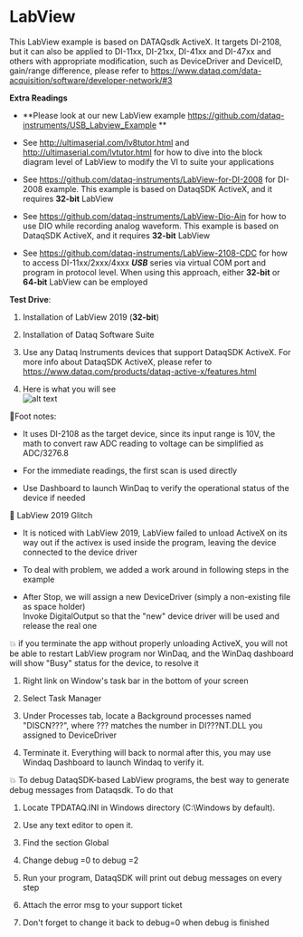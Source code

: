# LabView
This LabView example is based on DATAQsdk ActiveX. It targets DI-2108, but it can also be applied to  DI-11xx, DI-21xx, DI-41xx and DI-47xx and others with appropriate modification, such as DeviceDriver and DeviceID, gain/range difference, please refer to https://www.dataq.com/data-acquisition/software/developer-network/#3

**Extra Readings**
  - **Please look at our new LabView example https://github.com/dataq-instruments/USB_Labview_Example **
  
  - See http://ultimaserial.com/lv8tutor.html and http://ultimaserial.com/lvtutor.html for how to dive into the block diagram level of LabView to modify the VI to suite your applications

  - See https://github.com/dataq-instruments/LabView-for-DI-2008 for DI-2008 example. This example is based on DataqSDK ActiveX, and it requires **32-bit** LabView

  - See https://github.com/dataq-instruments/LabView-Dio-Ain for how to use DIO while recording analog waveform. This example is based on DataqSDK ActiveX, and it requires **32-bit** LabView

  - See https://github.com/dataq-instruments/LabView-2108-CDC for how to access DI-11xx/2xxx/4xxx **_USB_** series via virtual COM port and program in  protocol level. When using this approach, either **32-bit** or **64-bit** LabView can be employed


**Test Drive**:

  1) Installation of LabView 2019 (**32-bit**)
  
  2) Installation of Dataq Software Suite
  
  3) Use any Dataq Instruments devices that support DataqSDK ActiveX. For more info about DataqSDK ActiveX, please refer to https://www.dataq.com/products/dataq-active-x/features.html 
  
  4) Here is what you will see <br/>
  ![alt text](https://www.dataq.com/resources/repository/labview.gif "ScreenCapture by LICECap")

:notebook:Foot notes:
  - It uses DI-2108 as the target device, since its input range is 10V, the math to convert raw ADC reading to voltage can be simplified as ADC/3276.8
  
  - For the immediate readings, the first scan is used directly
  
  - Use Dashboard to launch WinDaq to verify the operational status of the device if needed
  
:bug: LabView 2019 Glitch

  - It is noticed with LabView 2019, LabView failed to unload ActiveX on its way out if the activex is used inside the program, leaving the device connected to the device driver
  
  - To deal with problem, we added a work around in following steps in the example
  
  - After Stop, we will assign a new DeviceDriver (simply a non-existing file as space holder)<br/>
  Invoke DigitalOutput so that the "new" device driver will be used and release the real one<br/>
 
:boom: if you terminate the app without properly unloading ActiveX, you will not be able to restart LabView program nor WinDaq, and the WinDaq dashboard will show "Busy" status for the device, to resolve it

1) Right link on Window's task bar in the bottom of your screen

2) Select Task Manager

3) Under Processes tab, locate a Background processes named "DISCN???", where ??? matches the number in DI???NT.DLL you assigned to DeviceDriver

4) Terminate it. Everything will back to normal after this, you may use Windaq Dashboard to launch Windaq to verify it.

:boom: To debug DataqSDK-based LabView programs, the best way to generate debug messages from Dataqsdk. To do that

1) Locate TPDATAQ.INI in Windows directory (C:\Windows by default). 

2) Use any text editor to open it. 

3) Find the section Global

4) Change debug =0 to debug =2 

5) Run your program, DataqSDK will print out debug messages on every step

6) Attach the error msg to your support ticket  

7) Don't forget to change it back to debug=0 when debug is finished
